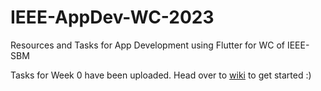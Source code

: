 # IEEE-AppDev-WC-2023

Resources and Tasks for App Development using Flutter for WC of IEEE-SBM

Tasks for Week 0 have been uploaded.
Head over to [wiki](https://github.com/Rimaansh/IEEE-AppDev-WC-2023/wiki) to get started :)
